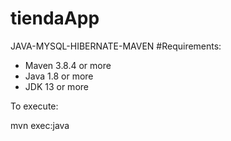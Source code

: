 # tiendaApp
JAVA-MYSQL-HIBERNATE-MAVEN
#Requirements:
- Maven 3.8.4 or more
- Java 1.8 or more
- JDK 13 or more

To execute:

mvn exec:java
